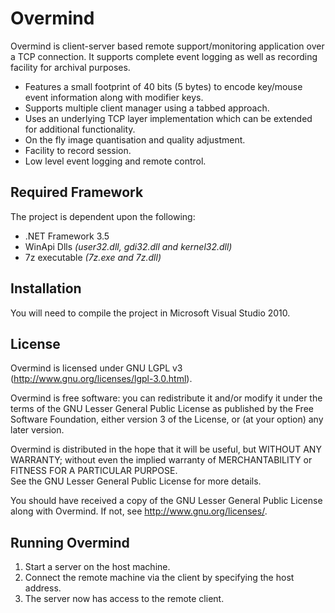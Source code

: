 # Overmind

Overmind is client-server based remote support/monitoring application over a TCP connection. It supports complete event logging as well as recording facility for archival purposes.

* Features a small footprint of 40 bits (5 bytes) to encode key/mouse event information along with modifier keys.
* Supports multiple client manager using a tabbed approach.
* Uses an underlying TCP layer implementation which can be extended for additional functionality.
* On the fly image quantisation and quality adjustment.
* Facility to record session.
* Low level event logging and remote control.

## Required Framework

The project is dependent upon the following:

* .NET Framework 3.5
* WinApi Dlls *(user32.dll, gdi32.dll and kernel32.dll)*
* 7z executable *(7z.exe and 7z.dll)*

## Installation

You will need to compile the project in Microsoft Visual Studio 2010.

## License

Overmind is licensed under GNU LGPL v3 (http://www.gnu.org/licenses/lgpl-3.0.html).

Overmind is free software: you can redistribute it and/or modify it under the terms of the GNU Lesser General Public License as published by
the Free Software Foundation, either version 3 of the License, or (at your option) any later version.

Overmind is distributed in the hope that it will be useful, but WITHOUT ANY WARRANTY; without even the implied warranty of MERCHANTABILITY or FITNESS FOR A PARTICULAR PURPOSE.  
See the GNU Lesser General Public License for more details.

You should have received a copy of the GNU Lesser General Public License
along with Overmind.  If not, see <http://www.gnu.org/licenses/>.

## Running Overmind

1. Start a server on the host machine.
2. Connect the remote machine via the client by specifying the host address.
3. The server now has access to the remote client.